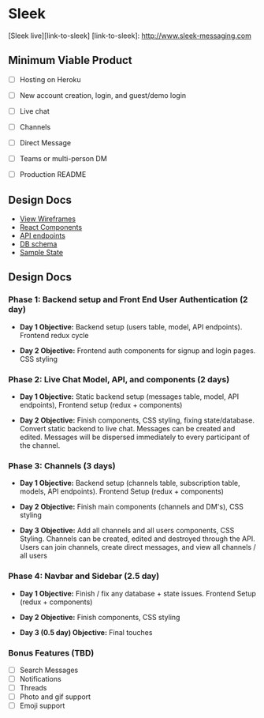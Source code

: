 # Sleek

[Sleek live][link-to-sleek]
[link-to-sleek]: http://www.sleek-messaging.com

## Minimum Viable Product

 - [ ] Hosting on Heroku
 - [ ] New account creation, login, and guest/demo login
 - [ ] Live chat
 - [ ] Channels
 - [ ] Direct Message
 - [ ] Teams or multi-person DM
 - [ ] Production README


## Design Docs

* [View Wireframes][wireframes]
* [React Components][components]
* [API endpoints][api-endpoints]
* [DB schema][schema]
* [Sample State][sample-state]

[wireframes]: ./wireframes
[components]: ./component-hierarchy.md
[sample-state]: ./sample-state.md
[api-endpoints]: ./api-endpoints.md
[schema]: ./schema.md


## Design Docs

### Phase 1: Backend setup and Front End User Authentication (2 day)

  + **Day 1 Objective:** Backend setup (users table, model, API endpoints). Frontend redux cycle

  + **Day 2 Objective:** Frontend auth components for signup and login pages. CSS styling

### Phase 2: Live Chat Model, API, and components (2 days)

 + **Day 1 Objective:** Static backend setup (messages table, model, API endpoints), Frontend setup (redux + components)

 + **Day 2 Objective:** Finish components, CSS styling, fixing state/database. Convert static backend to live chat. Messages can be created and edited. Messages will be dispersed immediately to every participant of the channel.

### Phase 3: Channels (3 days)

 + **Day 1 Objective:** Backend setup (channels table, subscription table, models, API endpoints). Frontend Setup (redux + components)

 + **Day 2 Objective:** Finish main components (channels and DM's), CSS styling

 + **Day 3 Objective:** Add all channels and all users components, CSS Styling. Channels can be created, edited and destroyed through the API. Users can join channels, create direct messages, and view all channels / all users

### Phase 4: Navbar and Sidebar (2.5 day)

 + **Day 1 Objective:** Finish / fix any database + state issues. Frontend Setup (redux + components)

 + **Day 2 Objective:** Finish components, CSS styling

 + **Day 3 (0.5 day) Objective:** Final touches

### Bonus Features (TBD)
- [ ] Search Messages
- [ ] Notifications
- [ ] Threads
- [ ] Photo and gif support
- [ ] Emoji support
